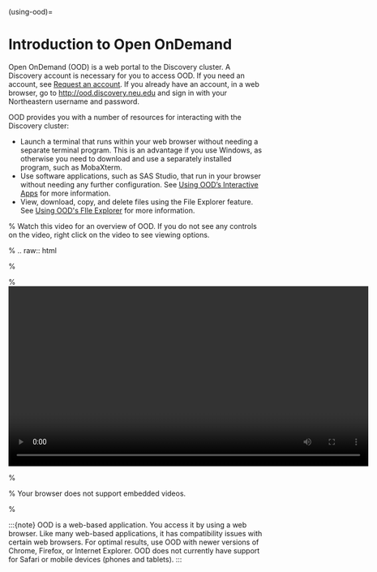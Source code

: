 (using-ood)=

# Introduction to Open OnDemand

Open OnDemand (OOD) is a web portal to the Discovery cluster. A Discovery account
is necessary for you to access OOD. If you need an account, see [Request an account](../02_first_steps/01_get_access.md).
If you already have an account, in a web browser, go to <http://ood.discovery.neu.edu> and sign in
with your Northeastern username and password.

OOD provides you with a number of resources for interacting with the Discovery cluster:

- Launch a terminal that runs within your web browser without needing a separate terminal program.
  This is an advantage if you use Windows, as otherwise you need to download and use
  a separately installed program, such as MobaXterm.
- Use software applications, such as SAS Studio, that run in your browser without
  needing any further configuration. See [Using OOD’s Interactive Apps](./03_interactiveapps.md) for more information.
- View, download, copy, and delete files using the File Explorer feature. See [Using OOD's FIle Explorer](./02_fileexplore.md) for more information.

% Watch this video for an overview of OOD. If you do not see any controls on the video, right click on the video to see viewing options.

% .. raw:: html

%

% <video width="710" autoplay mute controls>

% <source src="../video/XXXXXXX.mp4" type="video/mp4">

% Your browser does not support embedded videos.

% </video>

:::{note}
OOD is a web-based application. You access it by using a web browser. Like many web-based applications,
it has compatibility issues with certain web browsers. For optimal results, use OOD with newer versions of Chrome, Firefox, or  Internet Explorer.
OOD does not currently have support for Safari or mobile devices (phones and tablets).
:::
